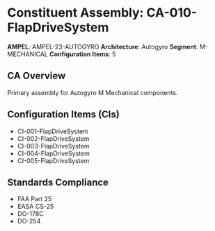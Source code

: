 # Constituent Assembly: CA-010-FlapDriveSystem

**AMPEL**: AMPEL-23-AUTOGYRO
**Architecture**: Autogyro
**Segment**: M-MECHANICAL
**Configuration Items**: 5

## CA Overview
Primary assembly for Autogyro M Mechanical components.

## Configuration Items (CIs)
- CI-001-FlapDriveSystem
- CI-002-FlapDriveSystem
- CI-003-FlapDriveSystem
- CI-004-FlapDriveSystem
- CI-005-FlapDriveSystem

## Standards Compliance
- FAA Part 25
- EASA CS-25
- DO-178C
- DO-254
